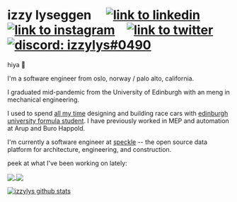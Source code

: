 # izzy lyseggen &nbsp;&nbsp;&nbsp; [![link to linkedin][linkedin-icon]][linkedin] &nbsp;&nbsp; [![link to instagram][insta-icon]][insta] &nbsp;&nbsp; [![link to twitter][twitter-icon]][twitter] &nbsp;&nbsp; [![discord: izzylys#0490][discord-icon]][discord]

hiya 👋

I'm a software engineer from oslo, norway / palo alto, california.

I graduated mid-pandemic from the University of Edinburgh with an meng in mechanical engineering. 

I used to spend [all my time](https://www.eng.ed.ac.uk/about/news/20200625/women-engineering-edinburgh-university-formula-student) designing and building race cars with [edinburgh university formula student](https://eufs.eusa.ed.ac.uk/ai). I have previously worked in MEP and automation at Arup and Buro Happold.

I'm currently a software engineer at [speckle](https://speckle.systems/) -- the open source data platform for architecture, engineering, and construction.

peek at what I've been working on lately:

<a href="https://github.com/specklesystems/speckle-sharp">
  <img align="center" src="https://github-readme-stats.vercel.app/api/pin/?username=specklesystems&repo=speckle-sharp&theme=tokyonight" />
</a>
<a href="https://github.com/specklesystems/speckle-server">
  <img align="center" src="https://github-readme-stats.vercel.app/api/pin/?username=specklesystems&repo=speckle-server&theme=tokyonight" />
</a>

<br/>

[![izzylys github stats](https://github-readme-stats.vercel.app/api?username=izzylys&theme=tokyonight&show_icons=true&count_private=true)](https://github.com/anuraghazra/github-readme-stats)


[linkedin-icon]: https://user-images.githubusercontent.com/7717434/99145497-508f7d00-2667-11eb-9651-ce3e73f56190.png
[insta-icon]: https://user-images.githubusercontent.com/7717434/99145498-51281380-2667-11eb-807e-dcf5f989bba7.png
[twitter-icon]: https://user-images.githubusercontent.com/7717434/99145499-51c0aa00-2667-11eb-95df-1b987c9a2c9d.png
[discord-icon]: https://user-images.githubusercontent.com/7717434/99145885-69e5f880-266a-11eb-9d1b-8ec9244a2aa3.png
[battlenet-icon]: https://user-images.githubusercontent.com/7717434/99145983-a108d980-266b-11eb-8041-10f17b91aaf0.png

[linkedin]: https://www.linkedin.com/in/izzy-lyseggen/ "check out my linkedin"
[insta]: https://www.instagram.com/izzy.lys/ "izzy.lys on instagram"
[twitter]: https://twitter.com/izzylys "@izzylys on twitter"
[discord]: https://discord.com/users/544419487005540363 "izzylys#0490 - link doesn't work as discord doesn't have profile links"
